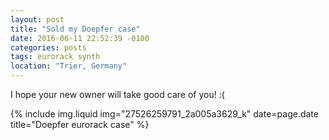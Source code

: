 ```yaml
---
layout: post
title: "Sold my Doepfer case"
date: 2016-06-11 22:52:39 -0100
categories: posts
tags: eurorack synth
location: "Trier, Germany"
---
```


I hope your new owner will take good care of you! :(

{% include img.liquid img="27526259791_2a005a3629_k" date=page.date title="Doepfer eurorack case" %}
